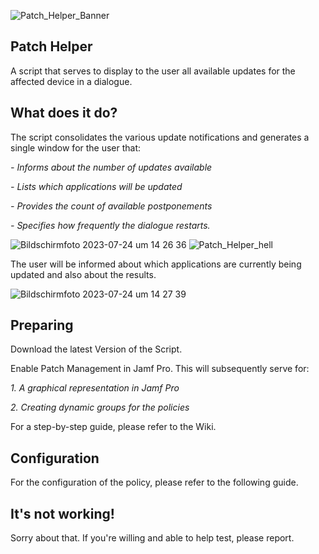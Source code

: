 
![Patch_Helper_Banner](https://github.com/avogel-mac/Patch-Helper/assets/55537498/a72f4d0d-95a6-4906-b8fa-1dac0bd6ef39)


## Patch Helper
A script that serves to display to the user all available updates for the affected device in a dialogue.

## What does it do?
The script consolidates the various update notifications and generates a single window for the user that:

_- Informs about the number of updates available_

_- Lists which applications will be updated_

_- Provides the count of available postponements_

_- Specifies how frequently the dialogue restarts._

![Bildschirmfoto 2023-07-24 um 14 26 36](https://github.com/avogel-mac/Patch-Helper/assets/55537498/36079139-5519-428f-9878-8da1fc0c7dbe)
![Patch_Helper_hell](https://github.com/avogel-mac/Patch-Helper/assets/55537498/a28ab11c-a826-4cc8-8fd6-52e01421fc70)


The user will be informed about which applications are currently being updated and also about the results.

![Bildschirmfoto 2023-07-24 um 14 27 39](https://github.com/avogel-mac/Patch-Helper/assets/55537498/fa4c13af-19f8-4cff-b686-1cee4f2f999f)




## Preparing
Download the latest Version of the Script.

Enable Patch Management in Jamf Pro. This will subsequently serve for:

_1. A graphical representation in Jamf Pro_

_2. Creating dynamic groups for the policies_

For a step-by-step guide, please refer to the Wiki.


## Configuration

For the configuration of the policy, please refer to the following guide.

## It's not working!
Sorry about that. If you're willing and able to help test, please report.
